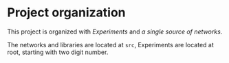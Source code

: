 # Project organization
This project is organized with *Experiments* and *a single source of networks*.

The networks and libraries are located at `src`, Experiments are located at root, starting with two digit number.